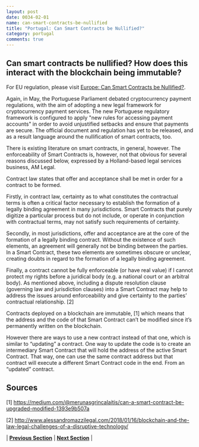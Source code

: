 ```yaml
---
layout: post
date: 0034-02-01
name: can-smart-contracts-be-nullified
title: "Portugal: Can Smart Contracts be Nullified?"
category: portugal
comments: true
---
```


## Can smart contracts be nullified? How does this interact with the blockchain being immutable?

For EU regulation, please visit [Europe: Can Smart Contracts be Nullified?](https://neo-project.github.io/global-blockchain-compliance-hub//europe/europe-nullify-smart-contracts.html). 
 
Again, in May, the Portuguese Parliament debated cryptocurrency payment regulations, with the aim of adopting a new legal framework for cryptocurrency payment services. The new Portuguese regulatory framework is configured to apply "new rules for accessing payment accounts" in order to avoid unjustified setbacks and ensure that payments are secure. The official document and regulation has yet to be released, and as a result language around the nullification of smart contracts, too.
 
There is existing literature on smart contracts, in general, however.
The enforceability of Smart Contracts is, however, not that obvious for several reasons discussed below, expressed by a Holland-based legal services business, AM Legal. 
 
Contract law states that offer and acceptance shall be met in order for a contract to be formed.
 
Firstly, in contract law, certainty as to what constitutes the contractual terms is often a critical factor necessary to establish the formation of a legally binding agreement in many jurisdictions. Smart Contracts that purely digitize a particular process but do not include, or operate in conjunction with contractual terms, may not satisfy such requirements of certainty.
 
Secondly, in most jurisdictions, offer and acceptance are at the core of the formation of a legally binding contract. Without the existence of such elements, an agreement will generally not be binding between the parties. In a Smart Contract, these two elements are sometimes obscure or unclear, creating doubts in regard to the formation of a legally binding agreement.
 
Finally, a contract cannot be fully enforceable (or have real value) if I cannot protect my rights before a juridical body (e.g. a national court or an arbitral body). As mentioned above, including a dispute resolution clause (governing law and jurisdiction clauses) into a Smart Contract may help to address the issues around enforceability and give certainty to the parties’ contractual relationship. [2]

Contracts deployed on a blockchain are immutable, [1] which means that the address and the code of that Smart Contract can’t be modified since it’s permanently written on the blockchain.

However there are ways to use a new contract instead of that one, which is similar to “updating” a contract. One way to update the code is to create an intermediary Smart Contract that will hold the address of the active Smart Contract. That way, one can use the same contract address but that contract will execute a different Smart Contract code in the end. From an “updated” contract.

## Sources

[1] https://medium.com/@merunasgrincalaitis/can-a-smart-contract-be-upgraded-modified-1393e9b507a 

[2] http://www.alessandromazzilegal.com/2018/01/16/blockchain-and-the-law-legal-challenges-of-a-disruptive-technology/ 

| **[Previous Section](https://neo-project.github.io/global-blockchain-compliance-hub//portugal/portugal-dispute-resolution.html)** | **[Next Section]( https://neo-project.github.io/global-blockchain-compliance-hub//portugal/portugal-suggested-readings.html)** |
